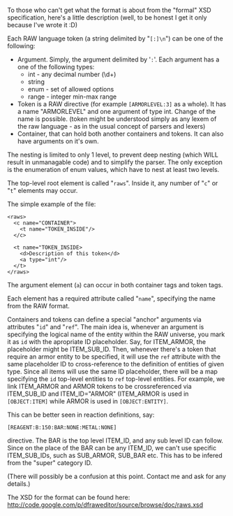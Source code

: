 To those who can't get what the format is about from the "formal" XSD specification, here's a little description (well, to be honest I get it only because I've wrote it :D)

Each RAW language token (a string delimited by "`[:]\n`") can be one of the following:
  * Argument. Simply, the argument delimited by '`:`'. Each argument has a one of the following types:
    * int - any decimal number (\d+)
    * string
    * enum - set of allowed options
    * range - integer min-max range
  * Token is a RAW directive (for example `[ARMORLEVEL:3]` as a whole). It has a name "ARMORLEVEL" and one argument of type int. Change of the name is possible. (token might be understood simply as any lexem of the raw language - as in the usual concept of parsers and lexers)
  * Container, that can hold both another containers and tokens. It can also have arguments on it's own.

The nesting is limited to only 1 level, to prevent deep nesting (which WILL result in unmanagable code) and to simplify the parser. The only exception is the enumeration of enum values, which have to nest at least two levels.

The top-level root element is called "`raws`". Inside it, any number of "`c`" or "`t`" elements may occur.

The simple example of the file:
```
<raws>
  <c name="CONTAINER">
    <t name="TOKEN_INSIDE"/>
  </c>
 
  <t name="TOKEN_INSIDE>
    <d>Description of this token</d>
    <a type="int"/>
  </t>
</raws>
```

The argument element (`a`) can occur in both container tags and token tags.

Each element has a required attribute called "`name`", specifying the name from the RAW format.

Containers and tokens can define a special "anchor" arguments via attributes "`id`" and "`ref`". The main idea is, whenever an argument is specifying the logical name of the entity within the RAW universe, you mark it as `id` with the apropriate ID placeholder. Say, for ITEM\_ARMOR, the placeholder might be ITEM\_SUB\_ID. Then, whenever there's a token that require an armor entity to be specified, it will use the `ref` attribute with the same placeholder ID to cross-reference to the definition of entities of given type. Since all items will use the same ID placeholder, there will be a map specifying the `id` top-level entities to `ref` top-level entities. For example, we link ITEM\_ARMOR and ARMOR tokens to be crossreferenced via ITEM\_SUB\_ID and ITEM\_ID="ARMOR" (ITEM\_ARMOR is used in `[OBJECT:ITEM]` while ARMOR is used in `[OBJECT:ENTITY]`.

This can be better seen in reaction definitions, say:

`[REAGENT:B:150:BAR:NONE:METAL:NONE]`

directive.
The BAR is the top level ITEM\_ID, and any sub level ID can follow. Since on the place of the BAR can be any ITEM\_ID, we can't use specific ITEM\_SUB\_IDs, such as SUB\_ARMOR, SUB\_BAR etc. This has to be infered from the "super" category ID.

(There will possibly be a confusion at this point. Contact me and ask for any details.)

The XSD for the format can be found here: http://code.google.com/p/dfraweditor/source/browse/doc/raws.xsd